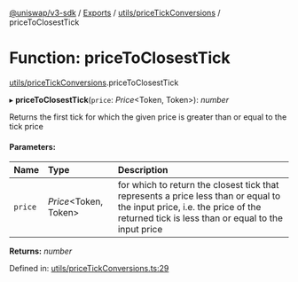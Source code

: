 [@uniswap/v3-sdk](../README.md) / [Exports](../modules.md) / [utils/priceTickConversions](../modules/utils_pricetickconversions.md) / priceToClosestTick

# Function: priceToClosestTick

[utils/priceTickConversions](../modules/utils_pricetickconversions.md).priceToClosestTick

▸ **priceToClosestTick**(`price`: *Price*<Token, Token\>): *number*

Returns the first tick for which the given price is greater than or equal to the tick price

#### Parameters:

| Name | Type | Description |
| :------ | :------ | :------ |
| `price` | *Price*<Token, Token\> | for which to return the closest tick that represents a price less than or equal to the input price, i.e. the price of the returned tick is less than or equal to the input price |

**Returns:** *number*

Defined in: [utils/priceTickConversions.ts:29](https://github.com/Uniswap/uniswap-v3-sdk/blob/c42b4d4/src/utils/priceTickConversions.ts#L29)
